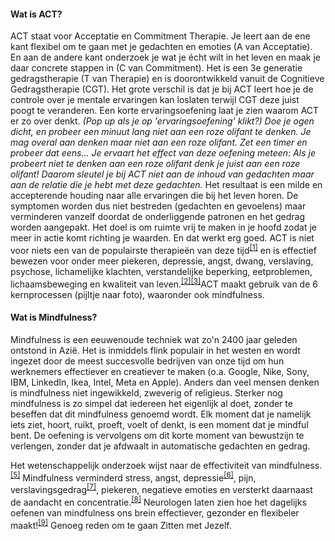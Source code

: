 #### Wat is ACT?
ACT staat voor Acceptatie en Commitment Therapie. Je leert aan de ene kant flexibel om te gaan met je gedachten en emoties (A van Acceptatie). En aan de andere kant onderzoek je wat je écht wilt in het leven en maak je daar concrete stappen in (C van Commitment). Het is een 3e generatie gedragstherapie (T van Therapie) en is doorontwikkeld vanuit de Cognitieve Gedragstherapie (CGT). Het grote verschil is dat je bij ACT leert hoe je de controle over je mentale ervaringen kan loslaten terwijl CGT deze juist poogt te veranderen. Een korte ervaringsoefening laat je zien waarom ACT er zo over denkt.
_(Pop up als je op 'ervaringsoefening' klikt?) Doe je ogen dicht, en probeer een minuut lang niet aan een roze olifant te denken. Je mag overal aan denken maar niet aan een roze olifant. Zet een timer en probeer dat eens... Je ervaart het effect van deze oefening meteen: Als je probeert niet te denken aan een roze olifant denk je juist aan een roze olifant! Daarom sleutel je bij ACT niet aan de inhoud van gedachten maar aan de relatie die je hebt met deze gedachten._ 
Het resultaat is een milde en accepterende houding naar alle ervaringen die bij het leven horen. De symptomen worden dus niet bestreden (gedachten en gevoelens) maar verminderen vanzelf doordat de onderliggende patronen en het gedrag worden aangepakt. Het doel is om ruimte vrij te maken in je hoofd zodat je meer in actie komt richting je waarden. En dat werkt erg goed. ACT is niet voor niets een van de populairste therapieën van deze tijd<sup class="footnote-ref"><a href="#bassie" id="adriaan">[1]</a></sup> en is effectief bewezen voor onder meer piekeren, depressie, angst, dwang, verslaving, psychose, lichamelijke klachten, verstandelijke beperking, eetproblemen, lichaamsbeweging en kwaliteit van leven.<sup class="footnote-ref"><a href="#bassie2" id="adriaan2">[2]</a></sup><sup class="footnote-ref"><a href="#bassie3" id="adriaan3">[3]</a></sup>ACT maakt gebruik van de 6 kernprocessen (pijltje naar foto), waaronder ook mindfulness.

#### Wat is Mindfulness?
Mindfulness is een eeuwenoude techniek wat zo'n 2400 jaar geleden ontstond in Azië. Het is inmiddels flink populair in het westen en wordt ingezet door de meest succesvolle bedrijven van onze tijd om hun werknemers effectiever en creatiever te maken (o.a. Google, Nike, Sony, IBM, LinkedIn, Ikea, Intel, Meta en Apple). Anders dan veel mensen denken is mindfulness niet ingewikkeld, zweverig of religieus. Sterker nog mindfulness is zo simpel dat iedereen het eigenlijk al doet, zonder te beseffen dat dit mindfulness genoemd wordt. Elk moment dat je namelijk iets ziet, hoort, ruikt, proeft, voelt of denkt, is een moment dat je mindful bent. De oefening is vervolgens om dit korte moment van bewustzijn te verlengen, zonder dat je afdwaalt in automatische gedachten en gedrag. 

Het wetenschappelijk onderzoek wijst naar de effectiviteit van mindfulness.<sup class="footnote-ref"><a href="#bassie5" id="adriaan5">[5]</a></sup> Mindfulness verminderd stress, angst, depressie<sup class="footnote-ref"><a href="#bassie6" id="adriaan6">[6]</a></sup>, pijn, verslavingsgedrag<sup class="footnote-ref"><a href="#bassie7" id="adriaan7">[7]</a></sup>, piekeren, negatieve emoties en versterkt daarnaast de aandacht en concentratie.<sup class="footnote-ref"><a href="#bassie8" id="adriaan8">[8]</a></sup> Neurologen laten zien hoe het dagelijks oefenen van mindfulness ons brein effectiever, gezonder en flexibeler maakt!<sup class="footnote-ref"><a href="#bassie9" id="adriaan9">[9]</a></sup> Genoeg reden om te gaan Zitten met Jezelf. 
